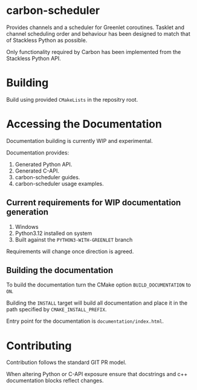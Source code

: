 # carbon-scheduler

Provides channels and a scheduler for Greenlet coroutines. 
Tasklet and channel scheduling order and behaviour has been designed to match that of Stackless Python as possible.

Only functionality required by Carbon has been implemented from the Stackless Python API.

# Building

Build using provided `CMakeLists` in the repositry root.

# Accessing the Documentation

Documentation building is currently WIP and experimental.

Documentation provides:
1. Generated Python API.
2. Generated C-API.
3. carbon-scheduler guides.
4. carbon-scheduler usage examples.

## Current requirements for WIP documentation generation

1. Windows
2. Python3.12 installed on system
3. Built against the `PYTHON3-WITH-GREENLET` branch

Requirements will change once direction is agreed.

## Building the documentation

To build the documentation turn the CMake option `BUILD_DOCUMENTATION` to `ON`.

Building the `INSTALL` target will build all documentation and place it in the path specified by `CMAKE_INSTALL_PREFIX`.

Entry point for the documentation is `documentation/index.html`.

# Contributing

Contribution follows the standard GIT PR model.

When altering Python or C-API exposure ensure that docstrings and c++ documentation blocks reflect changes.